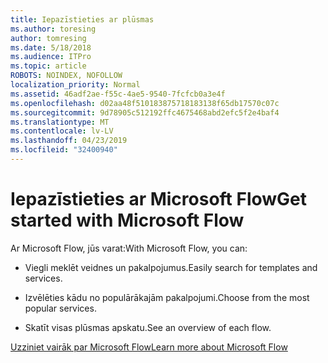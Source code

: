 ```yaml
---
title: Iepazīstieties ar plūsmas
ms.author: toresing
author: tomresing
ms.date: 5/18/2018
ms.audience: ITPro
ms.topic: article
ROBOTS: NOINDEX, NOFOLLOW
localization_priority: Normal
ms.assetid: 46adf2ae-f55c-4ae5-9540-7fcfcb0a3e4f
ms.openlocfilehash: d02aa48f510183875718183138f65db17570c07c
ms.sourcegitcommit: 9d78905c512192ffc4675468abd2efc5f2e4baf4
ms.translationtype: MT
ms.contentlocale: lv-LV
ms.lasthandoff: 04/23/2019
ms.locfileid: "32400940"
---
```

# <a name="get-started-with-microsoft-flow"></a><span data-ttu-id="5ac04-102">Iepazīstieties ar Microsoft Flow</span><span class="sxs-lookup"><span data-stu-id="5ac04-102">Get started with Microsoft Flow</span></span>

<span data-ttu-id="5ac04-103">Ar Microsoft Flow, jūs varat:</span><span class="sxs-lookup"><span data-stu-id="5ac04-103">With Microsoft Flow, you can:</span></span>
  
- <span data-ttu-id="5ac04-104">Viegli meklēt veidnes un pakalpojumus.</span><span class="sxs-lookup"><span data-stu-id="5ac04-104">Easily search for templates and services.</span></span>
    
- <span data-ttu-id="5ac04-105">Izvēlēties kādu no populārākajām pakalpojumi.</span><span class="sxs-lookup"><span data-stu-id="5ac04-105">Choose from the most popular services.</span></span>
    
- <span data-ttu-id="5ac04-106">Skatīt visas plūsmas apskatu.</span><span class="sxs-lookup"><span data-stu-id="5ac04-106">See an overview of each flow.</span></span>
    
[<span data-ttu-id="5ac04-107">Uzziniet vairāk par Microsoft Flow</span><span class="sxs-lookup"><span data-stu-id="5ac04-107">Learn more about Microsoft Flow</span></span>](https://go.microsoft.com/fwlink/?linkid=874446)
  

